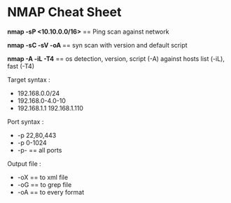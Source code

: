 # NMAP Cheat Sheet

**nmap -sP <10.10.0.0/16>** == Ping scan against network

**nmap -sC -sV <TARGET> -oA <OUTPUT>** == syn scan with version and default script
  
**nmap -A -iL <hosts> -T4** == os detection, version, script (-A) against hosts list (-iL), fast (-T4)
  
Target syntax :
- 192.168.0.0/24
- 192.168.0-4.0-10
- 192.168.1.1 192.168.1.110
  
Port syntax :
- -p 22,80,443
- -p 0-1024
- -p- == all ports
  
Output file :
- -oX == to xml file
- -oG == to grep file
- -oA == to every format
